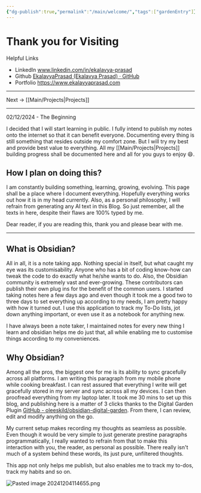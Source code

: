 ```yaml
---
{"dg-publish":true,"permalink":"/main/welcome/","tags":["gardenEntry"]}
---
```


# Thank you for Visiting

Helpful Links
- LinkedIn www.linkedin.com/in/ekalavya-prasad
- Github [EkalavyaPrasad (Ekalavya Prasad) · GitHub](https://github.com/EkalavyaPrasad)
- Portfolio https://www.ekalavyaprasad.com

---

Next -> [[Main/Projects\|Projects]]

---

02/12/2024 - The Beginning

I decided that I will start learning in public. I fully intend to publish my notes onto the internet so that it can benefit everyone. Documenting every thing is still something that resides outside my comfort zone. But I will try my best and provide best value to everything. All my [[Main/Projects\|Projects]] building progress shall be documented here and all for you guys to enjoy 😄. 

## How I plan on doing this?

I am constantly building something, learning, growing, evolving. This page shall be a place where I document everything. Hopefully everything works out how it is in my head currently. Also, as a personal philosophy, I will refrain from generating any AI text in this Blog. So just remember, all the texts in here, despite their flaws are 100% typed by me. 

Dear reader, if you are reading this, thank you and please bear with me. 

--- 

## What is Obsidian?

All in all, it is a note taking app. Nothing special in itself, but what caught my eye was its customisability. Anyone who has a bit of coding know-how can tweak the code to do exactly what he/she wants to do. Also, the Obsidian community is extremely vast and ever-growing. These contributors can publish their own plug ins for the benefit of the common users. I started taking notes here a few days ago and even though it took me a good two to three days to set everything up according to my needs, I am pretty happy with how it turned out. I use this application to track my To-Do lists, jot down anything important, or even use it as a notebook for anything new. 

I have always been a note taker, I maintained notes for every new thing I learn and obsidian helps me do just that, all while enabling me to customise things according to my conveniences. 

## Why Obsidian?

Among all the pros, the biggest one for me is its ability to sync gracefully across all platforms. I am writing this paragraph from my mobile phone while cooking breakfast. I can rest assured that everything I write will get gracefully stored in my server and sync across all my devices. I can then proofread everything from my laptop later. It took me 30 mins to set up this blog, and publishing here is a matter of 3 clicks thanks to the Digital Garden Plugin [GitHub - oleeskild/obsidian-digital-garden](https://github.com/oleeskild/obsidian-digital-garden). From there, I can review, edit and modify anything on the go. 

My current setup makes recording my thoughts as seamless as possible. Even though it would be very simple to just generate prestine paragraphs programmatically, I really wanted to refrain from that to make this interaction with you, the reader, as personal as possible. There really isn't much of a system behind these words, its just pure, unfiltered thoughts. 

This app not only helps me publish, but also enables me to track my to-dos, track my habits and so on. 

![Pasted image 20241204114655.png](/img/user/Assets/Pasted%20image%2020241204114655.png)



	

